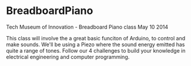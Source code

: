 BreadboardPiano
===============

Tech Museum of Innovation - Breadboard Piano class May 10 2014

This class will involve the a great basic funciton of Arduino, to control and make sounds. We'll be using a Piezo where the sound energy emitted has quite a range of tones. Follow our 4 challenges to build your knowledge in electrical engineering and computer programming.
